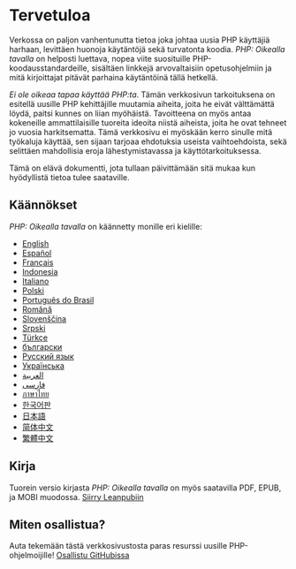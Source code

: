 # Tervetuloa

Verkossa on paljon vanhentunutta tietoa joka johtaa uusia PHP käyttäjiä harhaan,
levittäen huonoja käytäntöjä sekä turvatonta koodia. _PHP: Oikealla tavalla_ on
helposti luettava, nopea viite suosituille PHP-koodausstandardeille, sisältäen
linkkejä arvovaltaisiin opetusohjelmiin ja mitä kirjoittajat pitävät parhaina
käytäntöinä tällä hetkellä.

_Ei ole oikeaa tapaa käyttää PHP:ta_. Tämän verkkosivun tarkoituksena on esitellä
uusille PHP kehittäjille muutamia aiheita, joita he eivät välttämättä löydä,
paitsi kunnes on liian myöhäistä. Tavoitteena on myös antaa kokeneille
ammattilaisille tuoreita ideoita niistä aiheista, joita he ovat tehneet jo
vuosia harkitsematta. Tämä verkkosivu ei myöskään kerro sinulle mitä työkaluja
käyttää, sen sijaan tarjoaa ehdotuksia useista vaihtoehdoista, sekä selittäen
mahdollisia eroja lähestymistavassa ja käyttötarkoituksessa.

Tämä on elävä dokumentti, jota tullaan päivittämään sitä mukaa kun hyödyllistä
tietoa tulee saataville.

## Käännökset

_PHP: Oikealla tavalla_ on käännetty monille eri kielille:

* [English](http://www.phptherightway.com)
* [Español](http://phpdevenezuela.github.io/php-the-right-way)
* [Français](http://eilgin.github.io/php-the-right-way/)
* [Indonesia](http://id.phptherightway.com)
* [Italiano](http://it.phptherightway.com)
* [Polski](http://pl.phptherightway.com)
* [Português do Brasil](http://br.phptherightway.com)
* [Română](https://bgui.github.io/php-the-right-way/)
* [Slovenščina](http://sl.phptherightway.com)
* [Srpski](http://phpsrbija.github.io/php-the-right-way/)
* [Türkçe](http://hkulekci.github.io/php-the-right-way/)
* [български](http://bg.phptherightway.com)
* [Русский язык](http://getjump.github.io/ru-php-the-right-way)
* [Українська](http://iflista.github.com/php-the-right-way)
* [العربية](https://adaroobi.github.io/php-the-right-way/)
* [فارسى](http://novid.github.io/php-the-right-way/)
* [ภาษาไทย](https://apzentral.github.io/php-the-right-way/)
* [한국어판](http://modernpug.github.io/php-the-right-way)
* [日本語](http://ja.phptherightway.com)
* [简体中文](https://laravel-china.github.io/php-the-right-way/)
* [繁體中文](https://laravel-taiwan.github.io/php-the-right-way)

## Kirja

Tuorein versio kirjasta _PHP: Oikealla tavalla_ on myös saatavilla PDF, EPUB,
ja MOBI muodossa. [Siirry Leanpubiin][1]

## Miten osallistua?

Auta tekemään tästä verkkosivustosta paras resurssi uusille PHP-ohjelmoijille! [Osallistu GitHubissa][2]

[1]: https://leanpub.com/phptherightway
[2]: https://github.com/codeguy/php-the-right-way/tree/gh-pages
